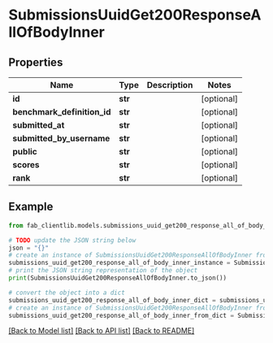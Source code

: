 # SubmissionsUuidGet200ResponseAllOfBodyInner


## Properties

Name | Type | Description | Notes
------------ | ------------- | ------------- | -------------
**id** | **str** |  | [optional] 
**benchmark_definition_id** | **str** |  | [optional] 
**submitted_at** | **str** |  | [optional] 
**submitted_by_username** | **str** |  | [optional] 
**public** | **str** |  | [optional] 
**scores** | **str** |  | [optional] 
**rank** | **str** |  | [optional] 

## Example

```python
from fab_clientlib.models.submissions_uuid_get200_response_all_of_body_inner import SubmissionsUuidGet200ResponseAllOfBodyInner

# TODO update the JSON string below
json = "{}"
# create an instance of SubmissionsUuidGet200ResponseAllOfBodyInner from a JSON string
submissions_uuid_get200_response_all_of_body_inner_instance = SubmissionsUuidGet200ResponseAllOfBodyInner.from_json(json)
# print the JSON string representation of the object
print(SubmissionsUuidGet200ResponseAllOfBodyInner.to_json())

# convert the object into a dict
submissions_uuid_get200_response_all_of_body_inner_dict = submissions_uuid_get200_response_all_of_body_inner_instance.to_dict()
# create an instance of SubmissionsUuidGet200ResponseAllOfBodyInner from a dict
submissions_uuid_get200_response_all_of_body_inner_from_dict = SubmissionsUuidGet200ResponseAllOfBodyInner.from_dict(submissions_uuid_get200_response_all_of_body_inner_dict)
```
[[Back to Model list]](../README.md#documentation-for-models) [[Back to API list]](../README.md#documentation-for-api-endpoints) [[Back to README]](../README.md)


